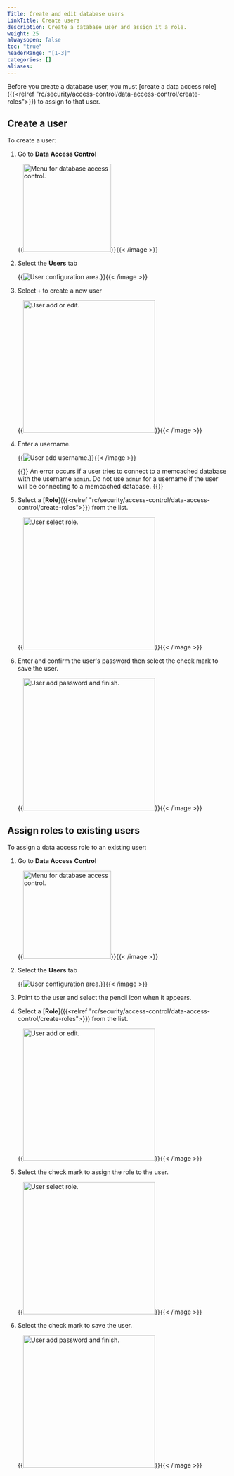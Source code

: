 ```yaml
---
Title: Create and edit database users
LinkTitle: Create users
description: Create a database user and assign it a role.
weight: 25
alwaysopen: false
toc: "true"
headerRange: "[1-3]"
categories: []
aliases: 
---
```


Before you create a database user, you must [create a data access role]({{<relref "rc/security/access-control/data-access-control/create-roles">}}) to assign to that user.

## Create a user

To create a user:

1. Go to **Data Access Control**

    {{<image filename="images/rc/data-access-control-menu.png" width="200px" alt="Menu for database access control." >}}{{< /image >}}

1. Select the **Users** tab

    {{<image filename="images/rc/data-access-control-users.png" alt="User configuration area." >}}{{< /image >}}

2. Select `+` to create a new user

    {{<image filename="images/rc/data-access-control-users-add-or-edit.png" width="300px" alt="User add or edit." >}}{{< /image >}}

3. Enter a username.

    {{<image filename="images/rc/data-access-control-users-add.png" alt="User add username." >}}{{< /image >}}

    {{<note>}}
An error occurs if a user tries to connect to a memcached database with the username `admin`. Do not use `admin` for a username if the user will be connecting to a memcached database.
    {{</note>}}

1. Select a [**Role**]({{<relref "rc/security/access-control/data-access-control/create-roles">}}) from the list.

    {{<image filename="images/rc/data-access-control-users-add-role.png" width="300px" alt="User select role." >}}{{< /image >}}

1. Enter and confirm the user's password then select the check mark to save the user. 

    {{<image filename="images/rc/data-access-control-users-password-and-finish.png" width="300px" alt="User add password and finish." >}}{{< /image >}}


## Assign roles to existing users

To assign a data access role to an existing user:

1. Go to **Data Access Control**

    {{<image filename="images/rc/data-access-control-menu.png" width="200px" alt="Menu for database access control." >}}{{< /image >}}

1. Select the **Users** tab

    {{<image filename="images/rc/data-access-control-users-with-user-in-list.png" alt="User configuration area." >}}{{< /image >}}

1. Point to the user and select the pencil icon when it appears.

1. Select a [**Role**]({{<relref "rc/security/access-control/data-access-control/create-roles">}}) from the list.

    {{<image filename="images/rc/data-access-control-users-add-or-edit.png" width="300px" alt="User add or edit." >}}{{< /image >}}

1. Select the check mark to assign the role to the user.

    {{<image filename="images/rc/data-access-control-users-add-role.png" width="300px" alt="User select role." >}}{{< /image >}}

1. Select the check mark to save the user. 

    {{<image filename="images/rc/data-access-control-users-password-and-finish.png" width="300px" alt="User add password and finish." >}}{{< /image >}}